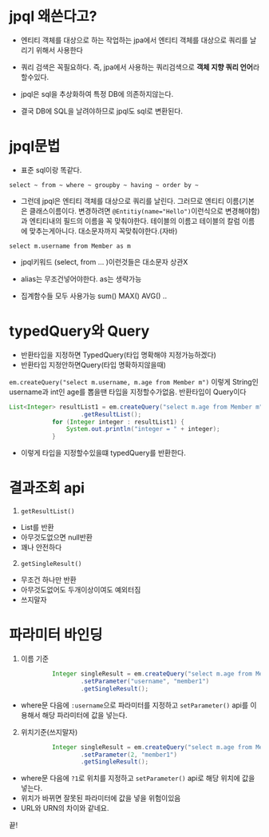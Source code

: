 # jpql 왜쓴다고?

- 엔티티 객체를 대상으로 하는 작업하는 jpa에서 엔티티 객체를 대상으로 쿼리를 날리기 위해서 사용한다
- 쿼리 검색은 꼭필요하다. 즉, jpa에서 사용하는 쿼리검색으로 **객체 지향 쿼리 언어**라 할수있다.

- jpql은 sql을 추상화하여 특정 DB에 의존하지않는다.
- 결국 DB에 SQL을 날려야하므로 jpql도 sql로 변환된다.

# jpql문법

- 표준 sql이랑 똑같다.

`select ~ from ~ where ~ groupby ~ having ~ order by ~`

- 그런데 jpql은 엔티티 객체를 대상으로 쿼리를 날린다. 그러므로 엔티티 이름(기본은 클래스이름이다. 변경하려면 `@Entitiy(name="Hello")`이런식으로 변경해야함)과 엔티티내의 필드의 이름을 꼭 맞춰야한다. 테이블의 이름고 테이블의 칼럼 이름에 맞추는게아니다. 대소문자까지 꼭맞춰야한다.(자바)

`select m.username from Member as m`

- jpql키워드 (select, from ... )이런것들은 대소문자 상관X

- alias는 무조건넣어야한다. as는 생략가능

- 집계함수들 모두 사용가능
  sum()
  MAX()
  AVG()
  ..

# typedQuery와 Query

- 반환타입을 지정하면 TypedQuery(타입 명확해야 지정가능하겠다)
- 반환타입 지정안하면Query(타입 명확하지않을때)

`em.createQuery("select m.username, m.age from Member m")`
이렇게 String인 username과 int인 age를 뽑을땐 타입을 지정할수가없음. 반환타입이 Query이다

```java
List<Integer> resultList1 = em.createQuery("select m.age from Member m", Integer.class)
                    .getResultList();
            for (Integer integer : resultList1) {
                System.out.println("integer = " + integer);
            }
```

- 이렇게 타입을 지정할수있을떄 typedQuery를 반환한다.

# 결과조회 api

1. `getResultList()`

- List를 반환
- 아무것도없으면 null반환
- 꽤나 안전하다

2. `getSingleResult()`

- 무조건 하나만 반환
- 아무것도없어도 두개이상이여도 예외터짐
- 쓰지말자

# 파라미터 바인딩

1. 이름 기준

```java
            Integer singleResult = em.createQuery("select m.age from Member m where m.username = :username", Integer.class)
                    .setParameter("username", "member1")
                    .getSingleResult();
```

- where문 다음에 `:username`으로 파라미터를 지정하고 `setParameter()` api를 이용해서 해당 파라미터에 값을 넣는다.

2. 위치기준(쓰지말자)

```java
            Integer singleResult = em.createQuery("select m.age from Member m where m.username = ?2", Integer.class)
                    .setParameter(2, "member1")
                    .getSingleResult();
```

- where문 다음에 `?1`로 위치를 지정하고 `setParameter()` api로 해당 위치에 값을 넣는다.
- 위치가 바뀌면 잘못된 파라미터에 값을 넣을 위험이있음
- URL와 URN의 차이와 같네요.

끝!
